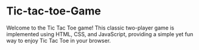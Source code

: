 # Tic-tac-toe-Game
Welcome to the Tic Tac Toe game! This classic two-player game is implemented using HTML, CSS, and JavaScript, providing a simple yet fun way to enjoy Tic Tac Toe in your browser.
